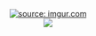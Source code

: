 <div>
<div align="center">
	<a href="https://imgur.com/JcmNIMg"><img src="https://i.imgur.com/JcmNIMgs.gif" title="source: imgur.com" /></a>
</div>
<div align="center">
	<a href="https://www.youtube.com/channel/UCzXKCmQJmO3D3gCOCD-ticQ/featured">
    <img src="https://komarev.com/ghpvc/?username=DMGHa"/>
	</a>
</div>
